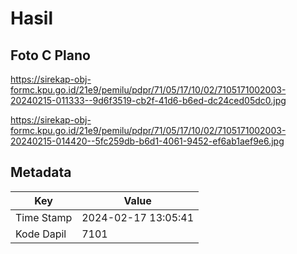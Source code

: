 # Hasil

## Foto C Plano

https://sirekap-obj-formc.kpu.go.id/21e9/pemilu/pdpr/71/05/17/10/02/7105171002003-20240215-011333--9d6f3519-cb2f-41d6-b6ed-dc24ced05dc0.jpg

https://sirekap-obj-formc.kpu.go.id/21e9/pemilu/pdpr/71/05/17/10/02/7105171002003-20240215-014420--5fc259db-b6d1-4061-9452-ef6ab1aef9e6.jpg


## Metadata

| Key        | Value               |
| ---------- | ------------------- |
| Time Stamp | 2024-02-17 13:05:41 |
| Kode Dapil | 7101                |



